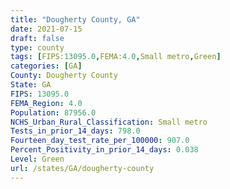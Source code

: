 ```yaml
---
title: "Dougherty County, GA"
date: 2021-07-15
draft: false
type: county
tags: [FIPS:13095.0,FEMA:4.0,Small metro,Green]
categories: [GA]
County: Dougherty County
State: GA
FIPS: 13095.0
FEMA_Region: 4.0
Population: 87956.0
NCHS_Urban_Rural_Classification: Small metro
Tests_in_prior_14_days: 798.0
Fourteen_day_test_rate_per_100000: 907.0
Percent_Positivity_in_prior_14_days: 0.038
Level: Green
url: /states/GA/dougherty-county
---
```



